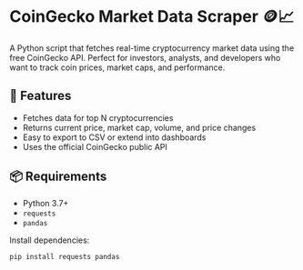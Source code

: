 # CoinGecko Market Data Scraper 🪙📈

A Python script that fetches real-time cryptocurrency market data using the free CoinGecko API. Perfect for investors, analysts, and developers who want to track coin prices, market caps, and performance.

## 🚀 Features

- Fetches data for top N cryptocurrencies
- Returns current price, market cap, volume, and price changes
- Easy to export to CSV or extend into dashboards
- Uses the official CoinGecko public API

## 📦 Requirements

- Python 3.7+
- `requests`
- `pandas`

Install dependencies:
```bash
pip install requests pandas
